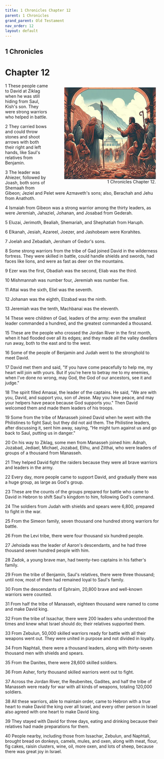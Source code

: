 ```yaml
---
title: 1 Chronicles Chapter 12
parent: 1 Chronicles
grand_parent: Old Testament
nav_order: 12
layout: default
---
```


## 1 Chronicles

# Chapter 12

<figure style="float: right; margin-right: 10px;">
    <img src="/assets/Image/1 Chronicles/500/12.jpg" alt="1 Chronicles Chapter 12" style="width: 300px; height: 300px; float: right;padding-left: 10px;"/>
    <figcaption style="clear: both;text-align: right;">1 Chronicles Chapter 12.</figcaption>
</figure>
1 These people came to David at Ziklag when he was still hiding from Saul, Kish's son. They were strong warriors who helped in battle.

2 They carried bows and could throw stones and shoot arrows with both their right and left hands, like Saul's relatives from Benjamin.

3 The leader was Ahiezer, followed by Joash, both sons of Shemaah from Gibeon; Jeziel and Pelet were Azmaveth's sons; also, Berachah and Jehu from Anathoth.

4 Ismaiah from Gibeon was a strong warrior among the thirty leaders, as were Jeremiah, Jahaziel, Johanan, and Josabad from Gederah.

5 Eluzai, Jerimoth, Bealiah, Shemariah, and Shephatiah from Haruph.

6 Elkanah, Jesiah, Azareel, Joezer, and Jashobeam were Korahites.

7 Joelah and Zebadiah, Jeroham of Gedor's sons.

8 Some strong warriors from the tribe of Gad joined David in the wilderness fortress. They were skilled in battle, could handle shields and swords, had faces like lions, and were as fast as deer on the mountains.

9 Ezer was the first, Obadiah was the second, Eliab was the third.

10 Mishmannah was number four, Jeremiah was number five.

11 Attai was the sixth, Eliel was the seventh.

12 Johanan was the eighth, Elzabad was the ninth.

13 Jeremiah was the tenth, Machbanai was the eleventh.

14 These were children of Gad, leaders of the army: even the smallest leader commanded a hundred, and the greatest commanded a thousand.

15 These are the people who crossed the Jordan River in the first month, when it had flooded over all its edges; and they made all the valley dwellers run away, both to the east and to the west.

16 Some of the people of Benjamin and Judah went to the stronghold to meet David.

17 David met them and said, "If you have come peacefully to help me, my heart will join with yours. But if you're here to betray me to my enemies, when I've done no wrong, may God, the God of our ancestors, see it and judge."

18 The spirit filled Amasai, the leader of the captains. He said, "We are with you, David, and support you, son of Jesse. May you have peace, and may your helpers have peace because God supports you." Then David welcomed them and made them leaders of his troops.

19 Some from the tribe of Manasseh joined David when he went with the Philistines to fight Saul; but they did not aid them. The Philistine leaders, after discussing it, sent him away, saying, "He might turn against us and go back to Saul, putting us in danger."

20 On his way to Ziklag, some men from Manasseh joined him: Adnah, Jozabad, Jediael, Michael, Jozabad, Elihu, and Zilthai, who were leaders of groups of a thousand from Manasseh.

21 They helped David fight the raiders because they were all brave warriors and leaders in the army.

22 Every day, more people came to support David, and gradually there was a huge group, as large as God's group.

23 These are the counts of the groups prepared for battle who came to David in Hebron to shift Saul's kingdom to him, following God's command.

24 The soldiers from Judah with shields and spears were 6,800, prepared to fight in the war.

25 From the Simeon family, seven thousand one hundred strong warriors for battle.

26 From the Levi tribe, there were four thousand six hundred people.

27 Jehoiada was the leader of Aaron's descendants, and he had three thousand seven hundred people with him.

28 Zadok, a young brave man, had twenty-two captains in his father's family.

29 From the tribe of Benjamin, Saul's relatives, there were three thousand; until now, most of them had remained loyal to Saul's family.

30 From the descendants of Ephraim, 20,800 brave and well-known warriors were counted.

31 From half the tribe of Manasseh, eighteen thousand were named to come and make David king.

32 From the tribe of Issachar, there were 200 leaders who understood the times and knew what Israel should do; their relatives supported them.

33 From Zebulun, 50,000 skilled warriors ready for battle with all their weapons went out. They were united in purpose and not divided in loyalty.

34 From Naphtali, there were a thousand leaders, along with thirty-seven thousand men with shields and spears.

35 From the Danites, there were 28,600 skilled soldiers.

36 From Asher, forty thousand skilled warriors went out to fight.

37 Across the Jordan River, the Reubenites, Gadites, and half the tribe of Manasseh were ready for war with all kinds of weapons, totaling 120,000 soldiers.

38 All these warriors, able to maintain order, came to Hebron with a true heart to make David the king over all Israel, and every other person in Israel also agreed with one heart to make David king.

39 They stayed with David for three days, eating and drinking because their relatives had made preparations for them.

40 People nearby, including those from Issachar, Zebulun, and Naphtali, brought bread on donkeys, camels, mules, and oxen, along with meat, flour, fig cakes, raisin clusters, wine, oil, more oxen, and lots of sheep, because there was great joy in Israel.


